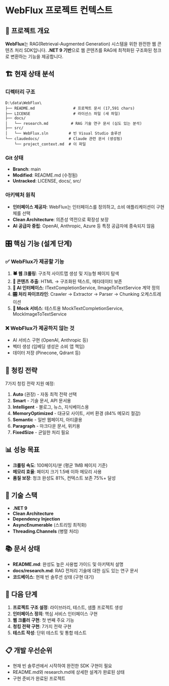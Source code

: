# WebFlux 프로젝트 컨텍스트

## 🎯 프로젝트 개요
**WebFlux**는 RAG(Retrieval-Augmented Generation) 시스템을 위한 완전한 웹 콘텐츠 처리 SDK입니다. **.NET 9 기반**으로 웹 콘텐츠를 RAG에 최적화된 구조화된 청크로 변환하는 기능을 제공합니다.

## 🏗️ 현재 상태 분석

### 디렉터리 구조
```
D:\data\WebFlux\
├── README.md                 # 프로젝트 문서 (17,591 chars)
├── LICENSE                   # 라이선스 파일 (새 파일)
├── docs/
│   └── research.md          # RAG 기술 연구 문서 (심도 있는 분석)
├── src/
│   └── WebFlux.sln         # 빈 Visual Studio 솔루션
└── claudedocs/             # Claude 관련 문서 (생성됨)
    └── project_context.md  # 이 파일
```

### Git 상태
- **Branch**: main
- **Modified**: README.md (수정됨)
- **Untracked**: LICENSE, docs/, src/

### 아키텍처 원칙
- **인터페이스 제공자**: WebFlux는 인터페이스를 정의하고, 소비 애플리케이션이 구현체를 선택
- **Clean Architecture**: 의존성 역전으로 확장성 보장
- **AI 공급자 중립**: OpenAI, Anthropic, Azure 등 특정 공급자에 종속되지 않음

## 🎛️ 핵심 기능 (설계 단계)

### ✅ WebFlux가 제공할 기능
1. **🕷️ 웹 크롤링**: 구조적 사이트맵 생성 및 지능형 페이지 탐색
2. **📄 콘텐츠 추출**: HTML → 구조화된 텍스트, 메타데이터 보존
3. **🔌 AI 인터페이스**: ITextCompletionService, IImageToTextService 계약 정의
4. **🎛️ 처리 파이프라인**: Crawler → Extractor → Parser → Chunking 오케스트레이션
5. **🧪 Mock 서비스**: 테스트용 MockTextCompletionService, MockImageToTextService

### ❌ WebFlux가 제공하지 않는 것
- AI 서비스 구현 (OpenAI, Anthropic 등)
- 벡터 생성 (임베딩 생성은 소비 앱 책임)
- 데이터 저장 (Pinecone, Qdrant 등)

## 🎯 청킹 전략
7가지 청킹 전략 지원 예정:
1. **Auto** (권장) - 자동 최적 전략 선택
2. **Smart** - 기술 문서, API 문서용
3. **Intelligent** - 블로그, 뉴스, 지식베이스용
4. **MemoryOptimized** - 대규모 사이트, 서버 환경 (84% 메모리 절감)
5. **Semantic** - 일반 웹페이지, 아티클용
6. **Paragraph** - 마크다운 문서, 위키용
7. **FixedSize** - 균일한 처리 필요

## 📊 성능 목표
- **크롤링 속도**: 100페이지/분 (평균 1MB 페이지 기준)
- **메모리 효율**: 페이지 크기 1.5배 이하 메모리 사용
- **품질 보장**: 청크 완성도 81%, 컨텍스트 보존 75%+ 달성

## 🔧 기술 스택
- **.NET 9**
- **Clean Architecture**
- **Dependency Injection**
- **AsyncEnumerable** (스트리밍 최적화)
- **Threading.Channels** (병렬 처리)

## 📚 문서 상태
- **README.md**: 완성도 높은 사용법 가이드 및 아키텍처 설명
- **docs/research.md**: RAG 전처리 기술에 대한 심도 있는 연구 문서
- **코드베이스**: 현재 빈 솔루션 상태 (구현 대기)

## 🚀 다음 단계
1. **프로젝트 구조 설정**: 라이브러리, 테스트, 샘플 프로젝트 생성
2. **인터페이스 정의**: 핵심 서비스 인터페이스 구현
3. **웹 크롤러 구현**: 첫 번째 주요 기능
4. **청킹 전략 구현**: 7가지 전략 구현
5. **테스트 작성**: 단위 테스트 및 통합 테스트

## 📋 개발 우선순위
- 현재 빈 솔루션에서 시작하여 완전한 SDK 구현이 필요
- README.md와 research.md에 상세한 설계가 완료된 상태
- 구현 준비가 완료된 프로젝트